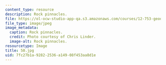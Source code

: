 ```yaml
---
content_type: resource
description: Rock pinnacles.
file: https://ol-ocw-studio-app-qa.s3.amazonaws.com/courses/12-753-geodynamics-seminar-spring-2006/7fc27b1a92822536a14908f453aa8d1e_50.jpg
file_type: image/jpeg
image_metadata:
  caption: Rock pinnacles.
  credit: Photo courtesy of Chris Linder.
  image-alt: Rock pinnacles.
resourcetype: Image
title: 50.jpg
uid: 7fc27b1a-9282-2536-a149-08f453aa8d1e
---
```


